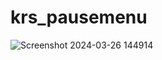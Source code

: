 # krs_pausemenu


![Screenshot 2024-03-26 144914](https://github.com/Krs-Scripts/krs_pausemenu/assets/131356071/3b9d4bd7-8453-4431-96ed-5ed7db73a002)

